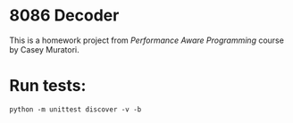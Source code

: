 # 8086 Decoder
This is a homework project from *Performance Aware Programming* course by Casey Muratori.

# Run tests:
```
python -m unittest discover -v -b
```
